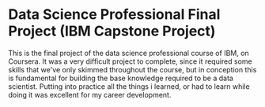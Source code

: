 # Data Science Professional Final Project (IBM Capstone Project)
This is the final project of the data science professional course of IBM, on Coursera. It was a very difficult project to complete,
since it required some skills that we've only skimmed throughout the course, but in conception this is fundamental for building the
base knowledge required to be a data scientist. Putting into practice all the things i learned, or had to learn while doing it was excellent
for my career development.
